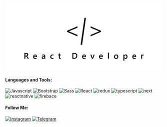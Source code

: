 ![Header](https://github.com/ArtyomVardanyan/ArtyomVardanyan/blob/master/assets/githublogo_page-0001%20(1).jpg)

#### Languages and Tools:
![Javascript](https://img.shields.io/badge/-Javascript-000000?style=for-the-badge&logo=javascript)
![Bootstrap](https://img.shields.io/badge/-Bootstrap-000000?style=for-the-badge&logo=bootstrap)
![Sass](https://img.shields.io/badge/-Sass-000000?style=for-the-badge&logo=sass)
![React](https://img.shields.io/badge/-react-000000?style=for-the-badge&logo=react)
![redux](https://img.shields.io/badge/-redux-000000?style=for-the-badge&logo=redux)
![typescript](https://img.shields.io/badge/-typescript-000000?style=for-the-badge&logo=typescript)
![next](https://img.shields.io/badge/-next-000000?style=for-the-badge&logo=next)
![reactnative](https://img.shields.io/badge/-reactnative-000000?style=for-the-badge&logo=reactnative)
![firebace](https://img.shields.io/badge/-firebace-000000?style=for-the-badge&logo=firebace)


#### Follow Me:
[![Instagram](https://img.shields.io/badge/-Instagram-000000?style=for-the-badge&logo=instagram&logoColor=BD2B90)](https://www.instagram.com/artyom__vardanyan/?r=nametag)
[![Telegram](https://img.shields.io/badge/-Telegram-000000?style=for-the-badge&logo=telegram&logoColor=27a0d9)](https://t.me/ArtyomVardanyan)

